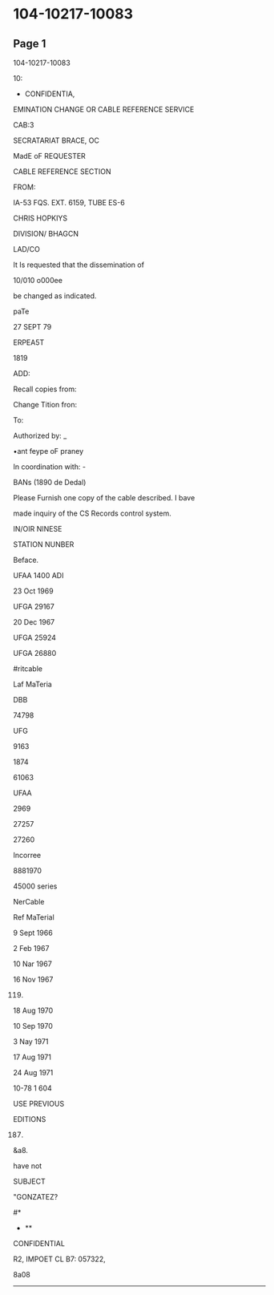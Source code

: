 # 104-10217-10083

## Page 1

104-10217-10083

10:

* CONFIDENTIA,

EMINATION CHANGE OR CABLE REFERENCE SERVICE

CAB:3

SECRATARIAT BRACE, OC

MadE oF REQUESTER

CABLE REFERENCE SECTION

FROM:

IA-53 FQS. EXT. 6159, TUBE ES-6

CHRIS HOPKIYS

DIVISION/ BHAGCN

LAD/CO

It Is requested that the dissemination of

10/010 o000ee

be changed as indicated.

paTe

27 SEPT 79

ERPEA5T

1819

ADD:

Recall copies from:

Change Tition fron:

To:

Authorized by: _

•ant feype oF praney

In coordination with: -

BANs (1890 de Dedal)

Please Furnish one copy of the cable described. I bave

made inquiry of the CS Records control system.

IN/OIR NINESE

STATION NUNBER

Beface.

UFAA 1400 ADI

23 Oct 1969

UFGA 29167

20 Dec 1967

UFGA 25924

UFGA 26880

#ritcable

Laf MaTeria

DBB

74798

UFG

9163

1874

61063

UFAA

2969

27257

27260

Incorree

8881970

45000 series

NerCable

Ref MaTerial

9 Sept 1966

2 Feb 1967

10 Nar 1967

16 Nov 1967

119.

18 Aug 1970

10 Sep 1970

3 Nay 1971

17 Aug 1971

24 Aug 1971

10-78 1 604

USE PREVIOUS

EDITIONS

187.

&a8.

have not

SUBJECT

"GONZATEZ?

#*

- **

CONFIDENTIAL

R2, IMPOET CL B7: 057322,

8a08

---


